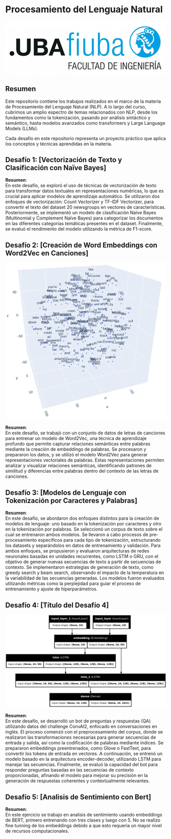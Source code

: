 # Procesamiento del Lenguaje Natural

![Imagen principal](logoFIUBA.jpg)

## Resumen

Este repositorio contiene los trabajos realizados en el marco de la materia de Procesamiento del Lenguaje Natural (NLP). A lo largo del curso, cubrimos un amplio espectro de temas relacionados con NLP, desde los fundamentos como la tokenización, pasando por análisis sintáctico y semántico, hasta modelos avanzados como transformers y Large Language Models (LLMs).

Cada desafío en este repositorio representa un proyecto práctico que aplica los conceptos y técnicas aprendidas en la materia.

## Desafío 1: [Vectorización de Texto y Clasificación con Naïve Bayes]

**Resumen**:  
En este desafío, se exploró el uso de técnicas de vectorización de texto para transformar datos textuales en representaciones numéricas, lo que es crucial para aplicar modelos de aprendizaje automático. Se utilizaron dos enfoques de vectorización: Count Vectorizer y TF-IDF Vectorizer, para convertir el texto del dataset 20 newsgroups en vectores de características. Posteriormente, se implementó un modelo de clasificación Naïve Bayes (Multinomial y Complement Naïve Bayes) para categorizar los documentos en las diferentes categorías temáticas presentes en el dataset. Finalmente, se evaluó el rendimiento del modelo utilizando la métrica de F1-score.

## Desafío 2: [Creación de Word Embeddings con Word2Vec en Canciones]

![Imagen Desafío 2](desafio_2/grafico_embeddings_3d.png)

**Resumen**:  
En este desafío, se trabajó con un conjunto de datos de letras de canciones para entrenar un modelo de Word2Vec, una técnica de aprendizaje profundo que permite capturar relaciones semánticas entre palabras mediante la creación de embeddings de palabras. Se procesaron y prepararon los datos, y se utilizó el modelo Word2Vec para generar representaciones vectoriales de palabras. Estas representaciones permiten analizar y visualizar relaciones semánticas, identificando patrones de similitud y diferencias entre palabras dentro del contexto de las letras de canciones.

## Desafío 3: [Modelos de Lenguaje con Tokenización por Caracteres y Palabras]


**Resumen**:  
En este desafío, se abordaron dos enfoques distintos para la creación de modelos de lenguaje: uno basado en la tokenización por caracteres y otro en la tokenización por palabras. Se seleccionó un corpus de texto sobre el cual se entrenaron ambos modelos. Se llevaron a cabo procesos de pre-procesamiento específicos para cada tipo de tokenización, estructurando los datasets y separándolos en datos de entrenamiento y validación. Para ambos enfoques, se propusieron y evaluaron arquitecturas de redes neuronales basadas en unidades recurrentes, como LSTM o GRU, con el objetivo de generar nuevas secuencias de texto a partir de secuencias de contexto. Se implementaron estrategias de generación de texto, como greedy search y beam search, observando el impacto de la temperatura en la variabilidad de las secuencias generadas. Los modelos fueron evaluados utilizando métricas como la perplejidad para guiar el proceso de entrenamiento y ajuste de hiperparámetros. ​​


## Desafío 4: [Título del Desafío 4]

![Imagen Desafío 4](desafio_4/model_plot.png)

**Resumen**:  
En este desafío, se desarrolló un bot de preguntas y respuestas (QA) utilizando datos del challenge ConvAI2, enfocado en conversaciones en inglés. El proceso comenzó con el preprocesamiento del corpus, donde se realizaron las transformaciones necesarias para generar secuencias de entrada y salida, así como la codificación de palabras mediante índices. Se prepararon embeddings preentrenados, como Glove o FastText, para convertir los tokens de entrada en vectores. A continuación, se entrenó un modelo basado en la arquitectura encoder-decoder, utilizando LSTM para manejar las secuencias. Finalmente, se evaluó la capacidad del bot para responder preguntas basadas en las secuencias de contexto proporcionadas, afinando el modelo para mejorar su precisión en la generación de respuestas coherentes y contextualmente relevantes.

## Desafío 5: [Analisis de Sentimiento con Bert]

**Resumen**:  
En este ejercicio se trabajo en analisis de sentimiento usando embeddings de BERT, primero entrenando con tres clases y luego con 5. No se realizo fine tunning de los embeddings debido a que esto requeria un mayor nivel de recursos computacionales.
